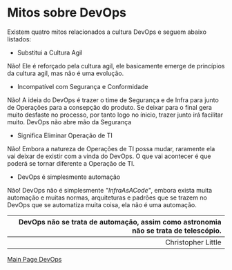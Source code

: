 # Mitos sobre DevOps
Existem quatro mitos relacionados a cultura DevOps e seguem abaixo listados:
* Substitui a Cultura Agil

Não! Ele é reforçado pela cultura agil, ele basicamente emerge de princípios da cultura agil, mas não é uma evolução.
* Incompatível com Segurança e Conformidade

Não! A ideia do DevOps é trazer o time de Segurança e de Infra para junto de Operações para a consepção do produto. Se deixar para o final gera muito desfaste no processo, por tanto logo no ínicio, trazer junto irá facilitar muito. DevOps não abre mão da Segurança
* Significa Eliminar Operação de TI

Não! Embora a natureza de Operações de TI possa mudar, raramente ela vai deixar de existir com a vinda do DevOps. O que vai acontecer é que poderá se tornar diferente a Operação de TI.
* DevOps é simplesmente automação

Não! DevOps não é simplesmente *"InfraAsACode"*, embora exista muita automação e muitas normas, arquiteturas e padrões que se trazem no DevOps que se automatiza muita coisa, ela não é uma automação.

DevOps não se trata de automação, assim como astronomia não se trata de telescópio.|
| -------:
Christopher Little | 


[Main Page DevOps](https://github.com/OdairPanizziJunior/DevOps)
